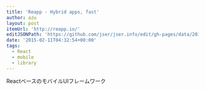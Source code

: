 ```yaml
---
title: 'Reapp - Hybrid apps, fast'
author: azu
layout: post
itemUrl: 'http://reapp.io/'
editJSONPath: 'https://github.com/jser/jser.info/edit/gh-pages/data/2015/02/index.json'
date: '2015-02-11T04:32:54+00:00'
tags:
  - React
  - mobile
  - library
---
```

ReactベースのモバイルUIフレームワーク
